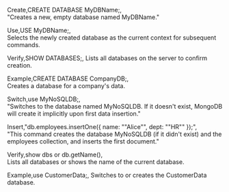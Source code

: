 
Create,CREATE DATABASE MyDBName;,  
"Creates a new, empty database named MyDBName."

Use,USE MyDBName;,  
Selects the newly created database as the current context for subsequent commands.

Verify,SHOW DATABASES;, 
Lists all databases on the server to confirm creation.

Example,CREATE DATABASE CompanyDB;,  
Creates a database for a company's data.


Switch,use MyNoSQLDB;,  
"Switches to the database named MyNoSQLDB. 
If it doesn't exist, MongoDB will create it implicitly upon first data insertion."

Insert,"db.employees.insertOne({ name: ""Alice"", dept: ""HR"" });",  
"This command creates the database MyNoSQLDB (if it didn't exist) and the employees collection, and inserts the first document."

Verify,show dbs or db.getName(),  
Lists all databases or shows the name of the current database.

Example,use CustomerData;, 
Switches to or creates the CustomerData database.
